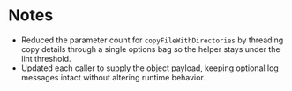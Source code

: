 # Notes

- Reduced the parameter count for `copyFileWithDirectories` by threading copy details through a single options bag so the helper stays under the lint threshold.
- Updated each caller to supply the object payload, keeping optional log messages intact without altering runtime behavior.
